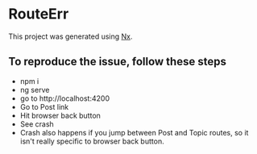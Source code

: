 

# RouteErr

This project was generated using [Nx](https://nx.dev).

## To reproduce the issue, follow these steps
- npm i
- ng serve
- go to http://localhost:4200
- Go to Post link
- Hit browser back button
- See crash
- Crash also happens if you jump between Post and Topic routes, so it isn't really specific to browser back button.
